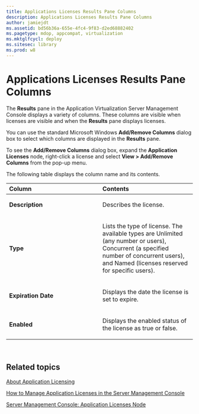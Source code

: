 ```yaml
---
title: Applications Licenses Results Pane Columns
description: Applications Licenses Results Pane Columns
author: jamiejdt
ms.assetid: bd56b36a-655e-4fc4-9f83-d2ed68882402
ms.pagetype: mdop, appcompat, virtualization
ms.mktglfcycl: deploy
ms.sitesec: library
ms.prod: w8
---
```



# Applications Licenses Results Pane Columns


The **Results** pane in the Application Virtualization Server Management Console displays a variety of columns. These columns are visible when licenses are visible and when the **Results** pane displays licenses.

You can use the standard Microsoft Windows **Add/Remove Columns** dialog box to select which columns are displayed in the **Results** pane.

To see the **Add/Remove Columns** dialog box, expand the **Application Licenses** node, right-click a license and select **View &gt; Add/Remove Columns** from the pop-up menu.

The following table displays the column name and its contents.

<table>
<colgroup>
<col width="50%" />
<col width="50%" />
</colgroup>
<thead>
<tr class="header">
<th align="left">Column</th>
<th align="left">Contents</th>
</tr>
</thead>
<tbody>
<tr class="odd">
<td align="left"><p><strong>Description</strong></p></td>
<td align="left"><p>Describes the license.</p></td>
</tr>
<tr class="even">
<td align="left"><p><strong>Type</strong></p></td>
<td align="left"><p>Lists the type of license. The available types are Unlimited (any number or users), Concurrent (a specified number of concurrent users), and Named (licenses reserved for specific users).</p></td>
</tr>
<tr class="odd">
<td align="left"><p><strong>Expiration Date</strong></p></td>
<td align="left"><p>Displays the date the license is set to expire.</p></td>
</tr>
<tr class="even">
<td align="left"><p><strong>Enabled</strong></p></td>
<td align="left"><p>Displays the enabled status of the license as true or false.</p></td>
</tr>
</tbody>
</table>

 

## Related topics


[About Application Licensing](about-application-licensing.md)

[How to Manage Application Licenses in the Server Management Console](how-to-manage-application-licenses-in-the-server-management-console.md)

[Server Management Console: Application Licenses Node](server-management-console-application-licenses-node.md)

 

 





